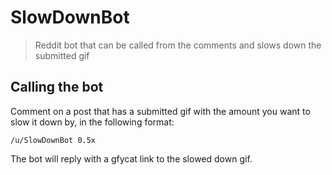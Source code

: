 # SlowDownBot

> Reddit bot that can be called from the comments and slows down the submitted gif

## Calling the bot

Comment on a post that has a submitted gif with the amount you want to slow it down by, in the following format:

```
/u/SlowDownBot 0.5x
```

The bot will reply with a gfycat link to the slowed down gif.